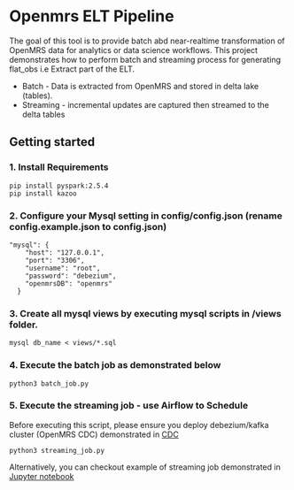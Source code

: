 # Openmrs ELT Pipeline

The goal of this tool is to provide batch abd near-realtime transformation of OpenMRS data for analytics or data science workflows. This project demonstrates how to perform batch and streaming process for generating flat_obs i.e Extract part of the ELT.  

* Batch - Data is extracted from OpenMRS and stored in delta lake (tables).
* Streaming - incremental updates are captured then streamed to the delta tables 

## Getting started

### 1. Install Requirements
```
pip install pyspark:2.5.4
pip install kazoo

```

### 2. Configure your Mysql setting in config/config.json (**rename config.example.json to config.json**)
```
"mysql": {
    "host": "127.0.0.1",
    "port": "3306",
    "username": "root",
    "password": "debezium",
    "openmrsDB": "openmrs"
  }

```

### 3. Create all mysql views by executing mysql scripts in /views folder.

```
mysql db_name < views/*.sql
```

### 4. Execute the batch job as demonstrated below

```
python3 batch_job.py

```


### 5. Execute the streaming job - use Airflow to Schedule
Before executing this script, please ensure you deploy debezium/kafka cluster (OpenMRS CDC) demonstrated in [CDC](cdc/README) 

```
python3 streaming_job.py

```

Alternatively, you can checkout example of streaming job demonstrated in [Jupyter notebook](streaming-example.ipynb)